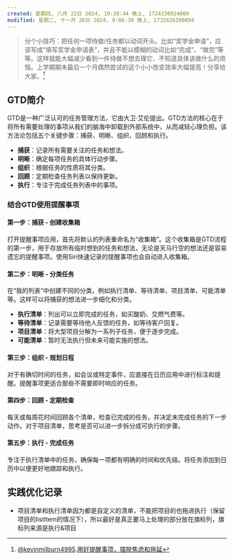```yaml
---
created: 星期四, 八月 22日 2024, 10:28:44 晚上, 1724336924000
modified: 星期二, 十一月 26日 2024, 9:06:30 晚上, 1732626390894
---
```


>分个小技巧：把任何一项待做/任务都以动词开头。比如“奖学金申请”，应该写成“填写奖学金申请表”，并且不能以模糊的动词比如“完成”、“做完”等等。这样就能大幅减少看到一件待做不想去理它、不知道具体该做什么的烦恼。上学期期末最后一个月偶然尝试的这个小小改变效率大幅提高！分享给大家。[^1]

## **GTD简介**

GTD是一种广泛认可的任务管理方法，它由大卫·艾伦提出。GTD方法的核心在于将所有需要处理的事项从我们的脑海中卸载到外部系统中，从而减轻心理负担。该方法论包括五个关键步骤：捕获、明晰、组织、回顾和执行。

- **捕获**：记录所有需要关注的任务和想法。
- **明晰**：确定每项任务的具体行动步骤。
- **组织**：根据任务的性质将其分类。
- **回顾**：定期检查任务列表以保持更新。
- **执行**：专注于完成任务列表中的事项。

### **结合GTD使用提醒事项**

#### 第一步：捕获 - 创建收集箱

打开提醒事项应用，首先将默认的列表重命名为“收集箱”。这个收集箱是GTD流程的第一步，用于存放所有临时想到的任务和想法，无论是天马行空的想法还是容易遗忘的提醒事项。使用Siri快速记录的提醒事项也会自动进入收集箱。

#### 第二步：明晰 - 分类任务

在“我的列表”中创建不同的分类，例如执行清单、等待清单、项目清单、可能清单等。这样可以将捕获的想法进一步细化和分类。

- **执行清单**：列出可以立即完成的任务，如买酸奶、交燃气费等。
- **等待清单**：记录需要等待他人反馈的任务，如等待客户回复。
- **项目清单**：将大型项目分解为一系列子任务，便于逐步完成。
- **可能清单**：暂时无法执行但未来可能实施的想法。

#### 第三步：组织 - 规划日程

对于有确切时间的任务，如会议或特定事件，应直接在日历应用中进行标注和提醒。提醒事项更适合那些不需要即时响应的任务。

#### 第四步：回顾 - 定期检查

每天或每周花时间回顾各个清单，检查已完成的任务，并决定未完成任务的下一步动作。对于项目清单，思考是否可以进一步拆分成可执行的步骤。

#### 第五步：执行 - 完成任务

专注于执行清单中的任务，确保每一项都有明确的时间和优先级。将任务添加到日历中以便更好地跟踪和执行。



## 实践优化记录
- 项目清单和执行清单因为都是自定义的清单，不能把项目的也拖进执行（保留项目的listItem的情况下），所以最好是真正要马上处理的部分放在旗标列，旗标列来源是执行&项目




[^1]: [@kevinmilburn4995](https://www.youtube.com/@kevinmilburn4995).[用好提醒事项，摆脱焦虑和拖延](https://www.youtube.com/watch?v=fFE0Td2o98Y&lc=UgxJotn18rW_RVprRLB4AaABAg)